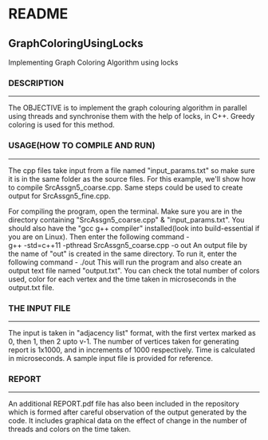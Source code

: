 # README
## GraphColoringUsingLocks
Implementing Graph Coloring Algorithm using locks


### DESCRIPTION
-----------
The OBJECTIVE is to implement the graph colouring algorithm in parallel using threads and synchronise them with the help of locks, in C++. Greedy coloring is used for this method.

### USAGE(HOW TO COMPILE AND RUN)
-----------------------------
The cpp files take input from a file named "input_params.txt" so make sure it is in the same folder as the source files. For this example, we'll show how to compile SrcAssgn5_coarse.cpp. Same steps could be used to create output for SrcAssgn5_fine.cpp.

For compiling the program, open the terminal. Make sure you are in the directory containing "SrcAssgn5_coarse.cpp" & "input_params.txt". You should also have the "gcc g++ compiler" installed(look into build-essential if you are on Linux). Then enter the following command -  
						g++ -std=c++11 -pthread SrcAssgn5_coarse.cpp -o out
An output file by the name of "out" is created in the same directory. To run it, enter the following command - 
						./out
This will run the program and also create an output text file named "output.txt". You can check the total number of colors used, color for each vertex and the time taken in microseconds in the output.txt file.

### THE INPUT FILE
-------------------
The input is taken in "adjacency list" format, with the first vertex marked as 0, then 1, then 2 upto v-1. The number of vertices taken for generating report is 1x1000, and in increments of 1000 respectively. Time is calculated in microseconds. A sample input file is provided for reference.

### REPORT
-------------------
An additional REPORT.pdf file has also been included in the repository which is formed after careful observation of the output generated by the code. It includes graphical data on the effect of change in the number of threads and colors on the time taken.
